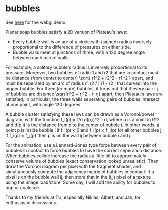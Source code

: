# bubbles

See [here](https://littlebadger.github.io/bblwebgl.html) for the webgl demo.

Planar soap bubbles satisfy a 2D version of Plateau's laws:
 * Every bubble wall is an arc of a circle with (signed) radius inversely proportional to the difference of pressures on either side. 
 * Bubble walls meet at junctions of three, with a 120 degree angle between each pair of walls.

For example, a solitary bubble's radius is inversely proportional to its pressure. Moreover, two bubbles of radii r1 and r2 that are in contact must be distance (from center to center) \sqrt{ r1^2 + r2^2 - r1 r2 } apart, and must be seperated by an arc of radius r1 r2 / | r1 - r2 | that curves into the bigger bubble. For three (or more) bubbles, it turns out that if every pair i,j of bubbles are distance \sqrt{ri^2 + rj^2 - ri rj} apart, then Plateau's laws are satisfied; in particular, the three walls seperating pairs of bubbles intersect at one point, with angle 120 degrees. 

A bubble cluster satisfying these laws can be drawn as a Voronoi/power diagram, with the function f_i(p) = 1/ri d(p,i)^2 - ri, where p is a point in R^2 and d(p,i) is the distance from p to the center of bubble i. In other words, a point p is inside bubble i if f_i(p) < 0 and f_i(p) < f_j(p) for all other bubbles j; if f_i(p) = f_j(p) then p is on the wall ij between bubble i and j.

For the animation, use a Lennard-Jones type force between every pair of bubbles in contact to force bubbles to have the correct seperation distance. When bubbles collide increase the radius a little bit to approximately conserve volume of bubbles (exact conservation looked unrealistic). Then draw the Voronoi diagram per pixel with the fragment shader, and simultaneously compute the adjacency matrix of bubbles in contact: if a pixel is on the bubble wall ij, then store that in the (i,j) pixel of a texture using the image load/store. Some day, I will add the ability for bubbles to pop or coalesce. 

Thanks to my friends at TU, especially Niklas, Albert, and Jan, for enthusiastic discussions.


